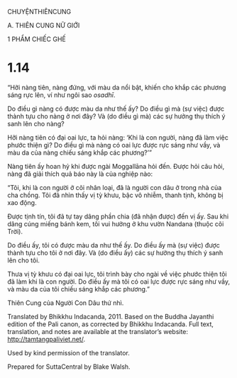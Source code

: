 CHUYỆNTHIÊNCUNG

A. THIÊN CUNG NỮ GIỚI

1 PHẨM CHIẾC GHẾ

# 1.14

“Hỡi nàng tiên, nàng đứng, với màu da nổi bật, khiến cho khắp các phương sáng rực lên, ví như ngôi sao _osadhī_.

Do điều gì nàng có được màu da như thế ấy? Do điều gì mà (sự việc) được thành tựu cho nàng ở nơi đây? Và (do điều gì mà) các sự hưởng thụ thích ý sanh lên cho nàng?

Hỡi nàng tiên có đại oai lực, ta hỏi nàng: ‘Khi là con người, nàng đã làm việc phước thiện gì? Do điều gì mà nàng có oai lực được rực sáng như vầy, và màu da của nàng chiếu sáng khắp các phương?’”

Nàng tiên ấy hoan hỷ khi được ngài Moggallāna hỏi đến. Ðược hỏi câu hỏi, nàng đã giải thích quả báo này là của nghiệp nào:

“Tôi, khi là con người ở cõi nhân loại, đã là người con dâu ở trong nhà của cha chồng. Tôi đã nhìn thấy vị tỳ khưu, bậc vô nhiễm, thanh tịnh, không bị xao động.

Được tịnh tín, tôi đã tự tay dâng phần chia (đã nhận được) đến vị ấy. Sau khi dâng cúng miếng bánh kem, tôi vui hưởng ở khu vườn Nandana (thuộc cõi Trời).

Do điều ấy, tôi có được màu da như thế ấy. Do điều ấy mà (sự việc) được thành tựu cho tôi ở nơi đây. Và (do điều ấy) các sự hưởng thụ thích ý sanh lên cho tôi.

Thưa vị tỳ khưu có đại oai lực, tôi trình bày cho ngài về việc phước thiện tôi đã làm khi là con người. Do điều ấy mà tôi có oai lực được rực sáng như vầy, và màu da của tôi chiếu sáng khắp các phương.”

Thiên Cung của Người Con Dâu thứ nhì.

Translated by Bhikkhu Indacanda, 2011. Based on the Buddha Jayanthi edition of the Pali canon, as corrected by Bhikkhu Indacanda. Full text, translation, and notes are available at the translator’s website: http://tamtangpaliviet.net/.

Used by kind permission of the translator.

Prepared for SuttaCentral by Blake Walsh.